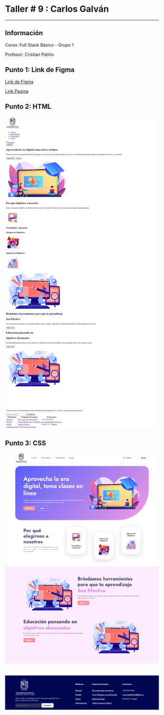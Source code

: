 <h1>Taller # 9 : Carlos Galván </h1>
<hr>

<h2>Información </h2>
    <p>Curso: Full Stack Básico - Grupo 1 <p>
    <p>Profesor: Cristian Patiño<p>  

<h2> Punto 1: Link de Figma </h2>
<a href="https://www.figma.com/file/g9bAjwYg9xbALZvVkAYwDQ/Untitled?type=design&node-id=0%3A1&t=SftlKWaN1TVlubzT-1"> Link de Figma </a>

<br>

<a href ="https://cjgalvan.github.io/taller-9-full-stack/"> Link Pagina </a>

<h2>Punto 2: HTML</h2>
<img src="./public/images/html.png" alt="html">

<h2>Punto 3: CSS</h2>
<img src="./public/images/html-css.png" alt="css">


